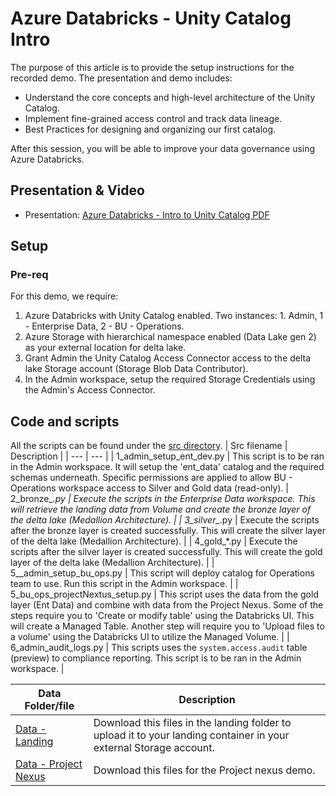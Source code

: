# Azure Databricks - Unity Catalog Intro

The purpose of this article is to provide the setup instructions for the recorded demo. The presentation and demo includes:

* Understand the core concepts and high-level architecture of the Unity Catalog.
* Implement fine-grained access control and track data lineage.
* Best Practices for designing and organizing our first catalog.

After this session, you will be able to improve your data governance using Azure Databricks.  

## Presentation & Video
* Presentation: [Azure Databricks - Intro to Unity Catalog PDF](./Azure%20Databricks%20-%20Intro%20to%20UC.pdf)

## Setup
### Pre-req
For this demo, we require: 
1. Azure Databricks with Unity Catalog enabled. Two instances: 1. Admin, 1 - Enterprise Data, 2 - BU - Operations. 
1. Azure Storage with hierarchical namespace enabled (Data Lake gen 2) as your external location for delta lake.
1. Grant Admin the Unity Catalog Access Connector access to the delta lake Storage account (Storage Blob Data Contributor).
1. In the Admin workspace, setup the required Storage Credentials using the Admin's Access Connector.

## Code and scripts
All the scripts can be found under the [src directory](src/).
| Src filename | Description |
| --- | --- |
| 1_admin_setup_ent_dev.py | This script is to be ran in the Admin workspace. It will setup the 'ent_data' catalog and the required schemas underneath. Specific permissions are applied to allow BU - Operations workspace access to Silver and Gold data (read-only).
| 2_bronze_*.py | Execute the scripts in the Enterprise Data workspace. This will retrieve the landing data from Volume and create the bronze layer of the delta lake (Medallion Architecture). |
| 3_silver_*.py | Execute the scripts after the bronze layer is created successfully. This will create the silver layer of the delta lake (Medallion Architecture). |
| 4_gold_*.py | Execute the scripts after the silver layer is created successfully. This will create the gold layer of the delta lake (Medallion Architecture). |
| 5__admin_setup_bu_ops.py | This script will deploy catalog for Operations team to use. Run this script in the Admin workspace. |
| 5_bu_ops_projectNextus_setup.py | This script uses the data from the gold layer (Ent Data) and combine with data from the Project Nexus. Some of the steps require you to 'Create or modify table' using the Databricks UI. This will create a Managed Table. Another step will require you to 'Upload files to a volume' using the Databricks UI to utilize the Managed Volume. |
| 6_admin_audit_logs.py | This scripts uses the `system.access.audit` table (preview) to compliance reporting. This script is to be ran in the Admin workspace. |

| Data Folder/file | Description |
| --- | --- |
| [Data - Landing](../../../demo-data/iot-smart-grid-data/landing/) | Download this files in the landing folder to upload it to your landing container in your external Storage account. |
| [Data - Project Nexus](../../../demo-data/iot-smart-grid-data/projectnexus/) | Download this files for the Project nexus demo. |